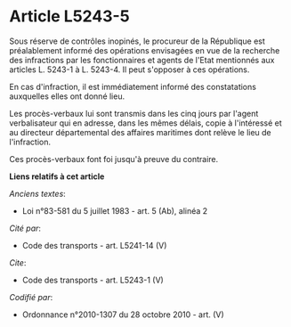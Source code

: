 # Article L5243-5

Sous réserve de contrôles inopinés, le procureur de la République est préalablement informé des opérations envisagées en vue
de la recherche des infractions par les fonctionnaires et agents de l'Etat mentionnés aux articles L. 5243-1 à L. 5243-4. Il
peut s'opposer à ces opérations. 

En cas d'infraction, il est immédiatement informé des constatations auxquelles elles ont donné lieu. 

Les procès-verbaux lui sont transmis dans les cinq jours par l'agent verbalisateur qui en adresse, dans les mêmes délais,
copie à l'intéressé et au directeur départemental des affaires maritimes dont relève le lieu de l'infraction. 

Ces procès-verbaux font foi jusqu'à preuve du contraire.

**Liens relatifs à cet article**

_Anciens textes_:

  - Loi n°83-581 du 5 juillet 1983 - art. 5 (Ab), alinéa 2

_Cité par_:

  - Code des transports - art. L5241-14 (V)

_Cite_:

  - Code des transports - art. L5243-1 (V)

_Codifié par_:

  - Ordonnance n°2010-1307 du 28 octobre 2010 - art. (V)
